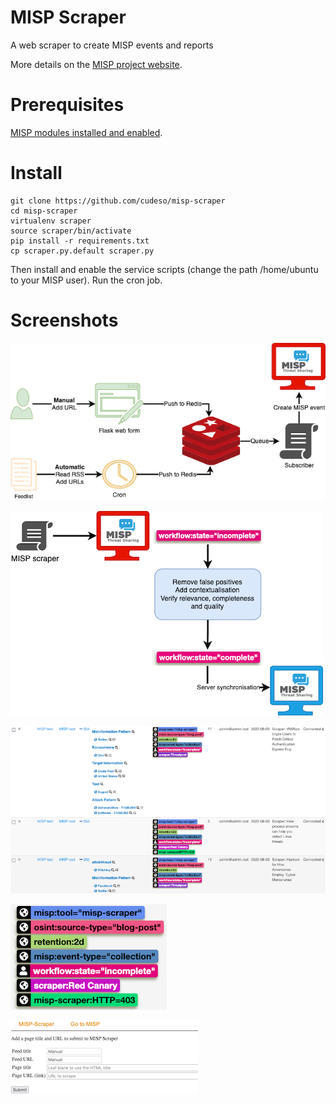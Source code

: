 # MISP Scraper
A web scraper to create MISP events and reports

More details on the [MISP project website](https://www.misp-project.org/2022/08/08/MISP-scraper.html/).

# Prerequisites
[MISP modules installed and enabled](https://github.com/MISP/misp-modules#how-to-install-and-start-misp-modules-in-a-python-virtualenv-recommended).

# Install

```
git clone https://github.com/cudeso/misp-scraper
cd misp-scraper
virtualenv scraper
source scraper/bin/activate
pip install -r requirements.txt
cp scraper.py.default scraper.py
```

Then install and enable the service scripts (change the path /home/ubuntu to your MISP user).
Run the cron job.

# Screenshots

![misp-scraper-Components.drawio.png](assets/misp-scraper-Components.drawio.png)

![misp-scraper-Workflow.drawio.png](assets/misp-scraper-Workflow.drawio.png)

![misp-scraper-events.png](assets/misp-scraper-events.png)

![misp-scraper-tags.png](assets/misp-scraper-tags.png)

![misp-scraper-manual.png](assets/misp-scraper-manual.png)